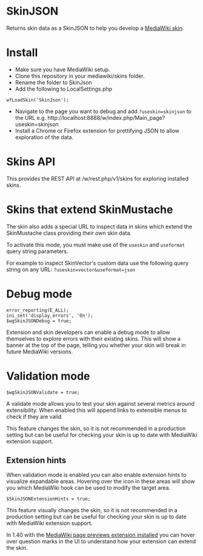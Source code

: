 # SkinJSON

Returns skin data as a SkinJSON to help you develop a [MediaWiki skin](https://www.mediawiki.org/wiki/Manual:How_to_make_a_MediaWiki_skin). 

# Install
* Make sure you have MediaWiki setup.
* Clone this repository in your mediawiki/skins folder.
* Rename the folder to SkinJson
* Add the following to LocalSettings.php
```
wfLoadSkin('SkinJson');
```
* Navigate to the page you want to debug and add `?useskin=skinjson` to the URL e.g. http://localhost:8888/w/index.php/Main_page?useskin=skinjson
* Install a Chrome or Firefox extension for prettifying JSON to allow exploration of the data.

# Skins API
This provides the REST API at /w/rest.php/v1/skins for exploring installed skins.

# Skins that extend SkinMustache

The skin also adds a special URL to inspect data in skins which extend the SkinMustache class providing their own skin data.

To activate this mode, you must make use of the `useskin` and `useformat` query string parameters.

For example to inspect SkinVector's custom data use the following query string on any URL:
`?useskin=vector&useformat=json`

# Debug mode

```
error_reporting(E_ALL);
ini_set('display_errors', 'On');
$wgSkinJSONDebug = true;
```

Extension and skin developers can enable a debug mode to allow themselves to explore errors with their existing skins. This will show a banner at the top of the page, telling you whether your skin will break
in future MediaWiki versions.


# Validation mode

```
$wgSkinJSONValidate = true;
```

A validate mode allows you to test your skin against several metrics around extensibility.
When enabled this will append links to extensible menus to check if they are valid.

This feature changes the skin, so it is not recommended in a production setting but
can be useful for checking your skin is up to date with MediaWiki extension support.

## Extension hints

When validation mode is enabled you can also enable extension hints to visualize expandable areas.
Hovering over the icon in these areas will show you which MediaWiki hook can be used to modify the
target area.

```
$SkinJSONExtensionHints = true;
```

This feature visually changes the skin, so it is not recommended in a production setting but
can be useful for checking your skin is up to date with MediaWiki extension support.

 In 1.40 with the [MediaWiki page previews extension installed](https://mediawiki.org/wiki/Extension:Popups) you can hover over question marks in the UI to understand how your extension can extend the skin.
